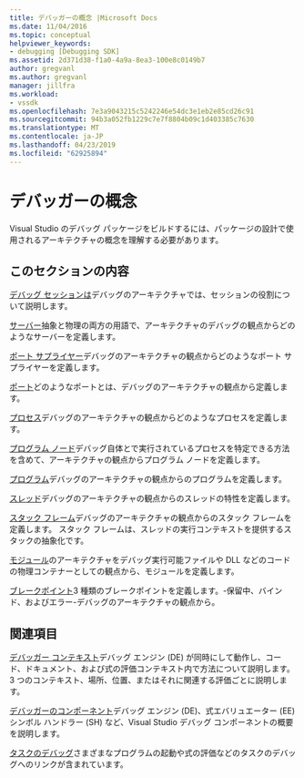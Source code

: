 ```yaml
---
title: デバッガーの概念 |Microsoft Docs
ms.date: 11/04/2016
ms.topic: conceptual
helpviewer_keywords:
- debugging [Debugging SDK]
ms.assetid: 2d371d38-f1a0-4a9a-8ea3-100e8c0149b7
author: gregvanl
ms.author: gregvanl
manager: jillfra
ms.workload:
- vssdk
ms.openlocfilehash: 7e3a9043215c5242246e54dc3e1eb2e85cd26c91
ms.sourcegitcommit: 94b3a052fb1229c7e7f8804b09c1d403385c7630
ms.translationtype: MT
ms.contentlocale: ja-JP
ms.lasthandoff: 04/23/2019
ms.locfileid: "62925894"
---
```

# <a name="debugger-concepts"></a>デバッガーの概念
Visual Studio のデバッグ パッケージをビルドするには、パッケージの設計で使用されるアーキテクチャの概念を理解する必要があります。

## <a name="in-this-section"></a>このセクションの内容
 [デバッグ セッションは](../../extensibility/debugger/debug-session.md)デバッグのアーキテクチャでは、セッションの役割について説明します。

 [サーバー](../../extensibility/debugger/servers-visual-studio-sdk.md)抽象と物理の両方の用語で、アーキテクチャのデバッグの観点からどのようなサーバーを定義します。

 [ポート サプライヤー](../../extensibility/debugger/port-suppliers.md)デバッグのアーキテクチャの観点からどのようなポート サプライヤーを定義します。

 [ポート](../../extensibility/debugger/ports.md)どのようなポートとは、デバッグのアーキテクチャの観点から定義します。

 [プロセス](../../extensibility/debugger/processes.md)デバッグのアーキテクチャの観点からどのようなプロセスを定義します。

 [プログラム ノード](../../extensibility/debugger/program-nodes.md)デバッグ自体とで実行されているプロセスを特定できる方法を含めて、アーキテクチャの観点からプログラム ノードを定義します。

 [プログラム](../../extensibility/debugger/programs.md)デバッグのアーキテクチャの観点からのプログラムを定義します。

 [スレッド](../../extensibility/debugger/threads.md)デバッグのアーキテクチャの観点からのスレッドの特性を定義します。

 [スタック フレーム](../../extensibility/debugger/stack-frames.md)デバッグのアーキテクチャの観点からのスタック フレームを定義します。 スタック フレームは、スレッドの実行コンテキストを提供するスタックの抽象化です。

 [モジュール](../../extensibility/debugger/modules.md)のアーキテクチャをデバッグ実行可能ファイルや DLL などのコードの物理コンテナーとしての観点から、モジュールを定義します。

 [ブレークポイント](../../extensibility/debugger/breakpoints-visual-studio-sdk.md)3 種類のブレークポイントを定義します。-保留中、バインド、およびエラー-デバッグのアーキテクチャの観点から。

## <a name="related-sections"></a>関連項目
 [デバッガー コンテキスト](../../extensibility/debugger/debugger-contexts.md)デバッグ エンジン (DE) が同時にして動作し、コード、ドキュメント、および式の評価コンテキスト内で方法について説明します。 3 つのコンテキスト、場所、位置、またはそれに関連する評価ごとに説明します。

 [デバッガーのコンポーネント](../../extensibility/debugger/debugger-components.md)デバッグ エンジン (DE)、式エバリュエーター (EE) シンボル ハンドラー (SH) など、Visual Studio デバッグ コンポーネントの概要を説明します。

 [タスクのデバッグ](../../extensibility/debugger/debugging-tasks.md)さまざまなプログラムの起動や式の評価などのタスクのデバッグへのリンクが含まれています。